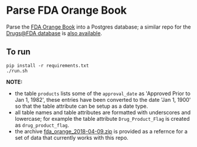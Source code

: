 # Parse FDA Orange Book

Parse the [FDA Orange Book](https://www.accessdata.fda.gov/scripts/cder/ob/) into a Postgres database; a similar repo for the [Drugs@FDA database](https://www.accessdata.fda.gov/scripts/cder/daf/) is [also available](https://github.com/ConstantinoSchillebeeckx/parse_fda_drugs).

## To run
```
pip install -r requirements.txt
./run.sh
```

**NOTE:** 

- the table `products` lists some of the `approval_date` as 'Approved Prior to Jan 1, 1982', these entries have been converted to the date 'Jan 1, 1900' so that the table attribute can be setup as a date type.
- all table names and table attributes are formatted with underscores and lowercase; for example the table attribute `Drug_Product_Flag` is created as `drug_product_flag`.
- the archive [fda_orange_2018-04-09.zip](fda_orange_2018-04-09.zip) is provided as a refernce for a set of data that currently works with this repo.
